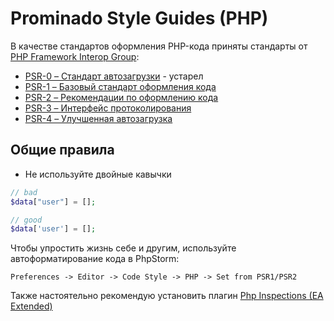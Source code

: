 # Prominado Style Guides (PHP)

В качестве стандартов оформления PHP-кода приняты стандарты от [PHP Framework Interop Group](http://www.php-fig.org/):

* [PSR-0 – Стандарт автозагрузки](http://svyatoslav.biz/misc/psr_translation/#_PSR-0) - устарел
* [PSR-1 – Базовый стандарт оформления кода](http://svyatoslav.biz/misc/psr_translation/#_PSR-1)
* [PSR-2 – Рекомендации по оформлению кода](http://svyatoslav.biz/misc/psr_translation/#_PSR-1)
* [PSR-3 – Интерфейс протоколирования](http://svyatoslav.biz/misc/psr_translation/#_PSR-1)
* [PSR-4 – Улучшенная автозагрузка](http://svyatoslav.biz/misc/psr_translation/#_PSR-1)

## Общие правила
- Не используйте двойные кавычки

````php
// bad
$data["user"] = [];

// good
$data['user'] = [];
````

Чтобы упростить жизнь себе и другим, используйте автоформатирование кода в PhpStorm:

```Preferences -> Editor -> Code Style -> PHP -> Set from PSR1/PSR2```

Также настоятельно рекомендую установить плагин [Php Inspections (EA Extended)](https://github.com/kalessil/phpinspectionsea/blob/master/docs/getting-started.md)